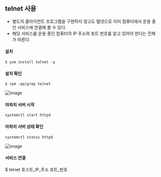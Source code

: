## telnet 사용
* 별도의 클라이언트 프로그램을 구현하지 않고도 텔넷으로 이미 컴퓨터에서 운용 중인 서비스에 연결해 볼 수 있다.
* 해당 서비스를 운용 중인 컴퓨터의 IP 주소와 포트 번호를 알고 있어야 한다는 전체가 따른다.
#### 설치
```
$ yum install telnet -y
```
#### 설치 확인
```
$ rpm -qa|grep telnet
```
![image](https://user-images.githubusercontent.com/64197428/132288175-4c98678c-37ba-4e48-bc38-3bc5505806e7.png)
#### 아파치 서버 시작
```
systemctl start httpd
```
#### 아파치 서버 상태 확인
```
systemctl status httpd
```
![image](https://user-images.githubusercontent.com/64197428/132288247-dd45ee95-9934-43a5-b250-5a0ca70278c7.png)

#### 서비스 연결
$ telnet 호스트_IP_주소 포트_번호
```
